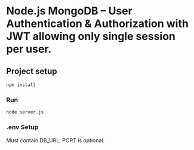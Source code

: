 # Node.js MongoDB – User Authentication & Authorization with JWT allowing only single session per user.

## Project setup

```
npm install
```

### Run

```
node server.js
```

### .env Setup

Must contain DB_URL, PORT is optional.
